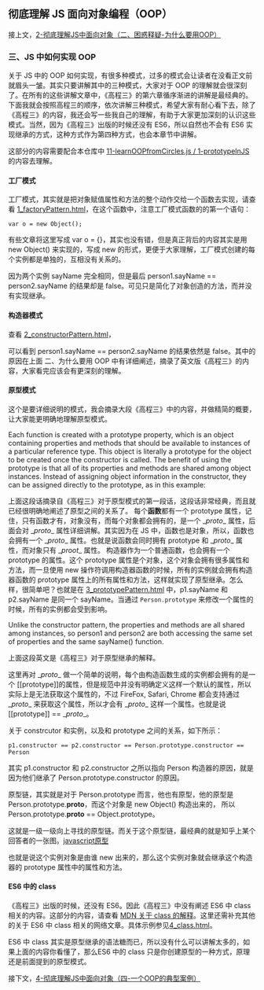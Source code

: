 ## 彻底理解 JS 面向对象编程（OOP）

接上文，[2-彻底理解JS中面向对象（二、困惑释疑-为什么要用OOP）](http://)

### 三、JS 中如何实现 OOP

关于 JS 中的 OOP 如何实现，有很多种模式，过多的模式会让读者在没看正文前就眉头一皱。其实只要讲解其中的三种模式，大家对于 OOP 的理解就会很深刻了。在所有的这些讲解文章中，《高程三》的第六章循序渐进的讲解是最经典的。下面我就会按照高程三的顺序，依次讲解三种模式，希望大家有耐心看下去，除了《高程三》的内容，我还会写一些我自己的理解，有助于大家更加深刻的认识这些模式。当然，因为《高程三》出版的时候还没有 ES6，所以自然也不会有 ES6 实现继承的方式，这种方式作为第四种方式，也会本章节中讲解。

这部分的内容需要配合本仓库中 [11-learnOOPfromCircles.js / 1-prototypeInJS](https://github.com/oakland/Native-JS-Practice/tree/master/11-learnOOPfromCircles.js/1-prototypeInJS) 的内容去理解。

#### 工厂模式

工厂模式，其实就是把对象赋值属性和方法的整个动作交给一个函数去实现，请查看 [1_factoryPattern.html](https://github.com/oakland/Native-JS-Practice/blob/master/11-learnOOPfromCircles.js/1-prototypeInJS/1_factoryPattern.html)，在这个函数中，注意工厂模式函数的的第一个语句：

```
var o = new Object(); 
```
有些文章将这里写成 var o = {}，其实也没有错，但是真正背后的内容其实是用 new Object() 来实现的，写成 new 的形式，更便于大家理解，工厂模式创建的每个实例都是单独的，互相没有关系的。

因为两个实例 sayName 完全相同，但是最后 person1.sayName == person2.sayName 的结果却是 false。可见只是简化了对象创造的方法，而并没有实现继承。

#### 构造器模式

查看 [2_constructorPattern.html](https://github.com/oakland/Native-JS-Practice/blob/master/11-learnOOPfromCircles.js/1-prototypeInJS/2_constructorPattern.html)，

可以看到 person1.sayName == person2.sayName 的结果依然是 false。其中的原因在上面 二、为什么要用 OOP 中有详细阐述，摘录了英文版《高程三》的内容，大家看完应该会有更深刻的理解。

#### 原型模式

这个是要详细说明的模式，我会摘录大段《高程三》中的内容，并做精简的概要，让大家能更明确地理解原型模式。

Each function is created with a prototype property, which is an object containing properties and methods that should be available to instances of a particular reference type. This object is literally
a prototype for the object to be created once the constructor is called. The benefit of using the prototype is that all of its properties and methods are shared among object instances. Instead of assigning object information in the constructor, they can be assigned directly to the prototype, as in this example:

上面这段话摘录自《高程三》对于原型模式的第一段话，这段话非常经典，而且就已经很明确地阐述了原型之间的关系了。
每个**函数**都有一个 prototype 属性，记住，只有函数才有，对象没有，而每个对象都会拥有的，是一个 \__proto__ 属性，后面会对 \__proto__ 属性详细讲解。其实因为在 JS 中，函数也是对象，所以，函数也会拥有一个 \__proto__ 属性。也就是说函数会同时拥有 prototype 和 \__proto__ 属性，而对象只有 \__proot__ 属性。
构造器作为一个普通函数，也会拥有一个 prototype 的属性。这个 prototype 属性是个对象，这个对象会拥有很多属性和方法，而一旦使用 new 操作符调用构造器函数的时候，所有的实例就会拥有构造器函数的 prototype 属性上的所有属性和方法，这样就实现了原型继承。怎么样，很简单吧？也就是在 [3_prototypePattern.html](https://github.com/oakland/Native-JS-Practice/blob/master/11-learnOOPfromCircles.js/1-prototypeInJS/3_prototypePattern.html) 中，p1.sayName 和 p2.sayName 是同一个 sayName。当通过 `Person.prototype` 来修改一个属性的时候，所有的实例都会受到影响。

Unlike the constructor pattern, the properties and methods are all shared among instances, so person1 and person2 are both accessing the same set of properties and the same sayName() function. 

上面这段英文是《高程三》对于原型继承的解释。

这里再对 \__proto__ 做一个简单的说明，每个由构造函数生成的实例都会拥有的是一个 [[prototype]]的属性，但是规范中并没有明确定义这样一个默认的属性，所以实际上是无法获取这个属性的，不过 FireFox, Safari, Chrome 都会支持通过 \__proto__ 来获取这个属性，所以才会有 \__proto__ 这样一个属性。也就是说 [[prototype]] == \__proto__。

关于 constrcutor 和实例，以及和 prototype 之间的关系，如下所示：

```
p1.constructor == p2.constructor == Person.prototype.constructor == Person
```
其实 p1.constructor 和 p2.constructor 之所以指向 Person 构造器的原因，就是因为他们继承了 Person.prototype.constructor 的原因。

原型链，其实就是对于 Person.prototype 而言，他也有原型，他的原型是 Person.prototype.__proto__，而这个对象是 new Object() 构造出来的， 所以 Person.prototype.__proto__ == Object.prototype。

这就是一级一级向上寻找的原型链。而关于这个原型链，最经典的就是知乎上某个回答者的一张图。[javascript原型](https://github.com/oakland/Native-JS-Practice/blob/master/11-learnOOPfromCircles.js/1-prototypeInJS/javascript%E5%8E%9F%E5%9E%8B.jpg)

也就是说这个实例对象是由谁 new 出来的，那么这个实例对象就会继承这个构造器的 prototype 属性中的属性和方法。

#### ES6 中的 class

《高程三》出版的时候，还没有 ES6。因此《高程三》中没有阐述 ES6 中 class 相关的内容。这部分的内容，请查看 [MDN 关于 class 的解释](https://developer.mozilla.org/en-US/docs/Web/JavaScript/Reference/Statements/class)。这里还需补充其他的关于 ES6 中 class 相关的网络文章。具体示例参见[4_class.html](https://github.com/oakland/Native-JS-Practice/blob/master/11-learnOOPfromCircles.js/1-prototypeInJS/4_class.html)。

ES6 中 class 其实是原型继承的语法糖而已，所以没有什么可以讲解太多的，如果上面的内容你看懂了，那么ES6 中的 class 只是你创建原型的一种方式，原理还是前面提到的原型模式。

接下文，[4-彻底理解JS中面向对象（四-一个OOP的典型案例）](http://)